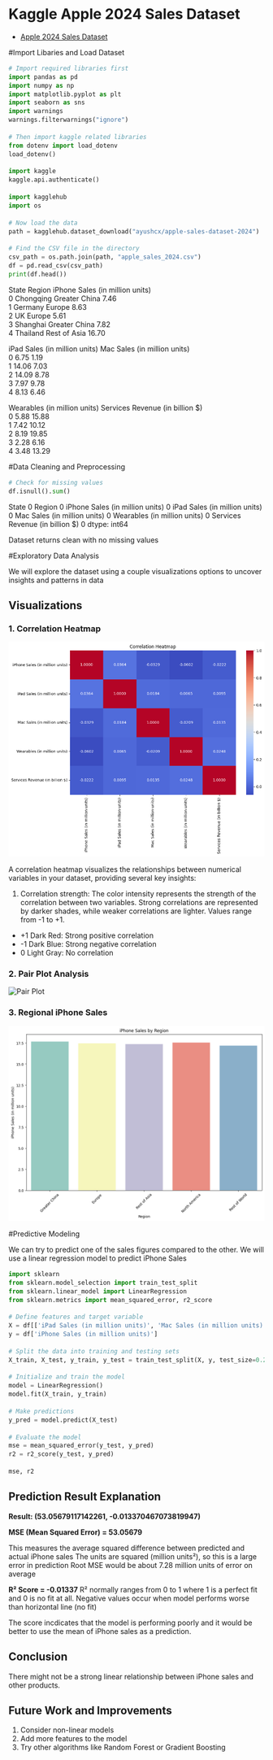 # Kaggle Apple 2024 Sales Dataset

- [Apple 2024 Sales Dataset](https://www.kaggle.com/datasets/chozenwon/apple-2024-sales-dataset)

#Import Libaries and Load Dataset

```python
# Import required libraries first
import pandas as pd 
import numpy as np 
import matplotlib.pyplot as plt
import seaborn as sns 
import warnings 
warnings.filterwarnings("ignore")

# Then import kaggle related libraries
from dotenv import load_dotenv
load_dotenv()

import kaggle
kaggle.api.authenticate()

import kagglehub
import os

# Now load the data
path = kagglehub.dataset_download("ayushcx/apple-sales-dataset-2024")

# Find the CSV file in the directory
csv_path = os.path.join(path, "apple_sales_2024.csv")
df = pd.read_csv(csv_path)
print(df.head())
```

   State         Region  iPhone Sales (in million units)  \
0  Chongqing  Greater China                             7.46   
1    Germany         Europe                             8.63   
2         UK         Europe                             5.61   
3   Shanghai  Greater China                             7.82   
4   Thailand   Rest of Asia                            16.70   

   iPad Sales (in million units)  Mac Sales (in million units)  \
0                           6.75                          1.19   
1                          14.06                          7.03   
2                          14.09                          8.78   
3                           7.97                          9.78   
4                           8.13                          6.46   

   Wearables (in million units)  Services Revenue (in billion $)  
0                          5.88                            15.88  
1                          7.42                            10.12  
2                          8.19                            19.85  
3                          2.28                             6.16  
4                          3.48                            13.29  


#Data Cleaning and Preprocessing

```python
# Check for missing values
df.isnull().sum()

```
State                              0
Region                             0
iPhone Sales (in million units)    0
iPad Sales (in million units)      0
Mac Sales (in million units)       0
Wearables (in million units)       0
Services Revenue (in billion $)    0
dtype: int64

Dataset returns clean with no missing values

#Exploratory Data Analysis

We will explore the dataset using a couple visualizations options to uncover insights and patterns in data

## Visualizations


### 1. Correlation Heatmap
![Correlation Heatmap](images/correlation_heatmap.png)

A correlation heatmap visualizes the relationships between numerical variables in your dataset, providing several key insights:
1. Correlation strength: The color intensity represents the strength of the correlation between two variables. Strong correlations are represented by darker shades, while weaker correlations are lighter. Values range from -1 to +1.

- +1 Dark Red: Strong positive correlation
- -1 Dark Blue: Strong negative correlation
- 0 Light Gray: No correlation

### 2. Pair Plot Analysis
![Pair Plot](images/pair_plot.png)

### 3. Regional iPhone Sales
![iPhone Sales by Region](images/iphone_sales_region.png)

#Predictive Modeling

We can try to predict one of the sales figures compared to the other. We will use a linear regression model to predict iPhone Sales 

```python
import sklearn 
from sklearn.model_selection import train_test_split
from sklearn.linear_model import LinearRegression
from sklearn.metrics import mean_squared_error, r2_score

# Define features and target variable
X = df[['iPad Sales (in million units)', 'Mac Sales (in million units)', 'Wearables (in million units)', 'Services Revenue (in billion $)']]
y = df['iPhone Sales (in million units)']

# Split the data into training and testing sets
X_train, X_test, y_train, y_test = train_test_split(X, y, test_size=0.2, random_state=42)

# Initialize and train the model
model = LinearRegression()
model.fit(X_train, y_train)

# Make predictions
y_pred = model.predict(X_test)

# Evaluate the model
mse = mean_squared_error(y_test, y_pred)
r2 = r2_score(y_test, y_pred)

mse, r2

```
## Prediction Result Explanation

**Result: (53.05679117142261, -0.013370467073819947)**

**MSE (Mean Squared Error) = 53.05679**

This measures the average squared difference between predicted and actual iPhone sales
The units are squared (million units²), so this is a large error in prediction
Root MSE would be about 7.28 million units of error on average

**R² Score = -0.01337**
R² normally ranges from 0 to 1 where 1 is a perfect fit and 0 is no fit at all. Negative values occur when model performs worse than horizontal line (no fit)

The score incdicates that the model is performing poorly and it would be better to use the mean of iPhone sales as a prediction. 

## Conclusion

There might not be a strong linear relationship between iPhone sales and other products. 

## Future Work and Improvements

1. Consider non-linear models
2. Add more features to the model
3. Try other algorithms like Random Forest or Gradient Boosting